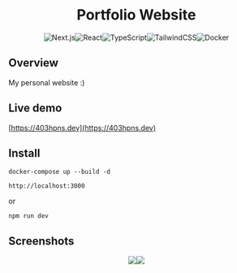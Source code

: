 
<h1 align="center">Portfolio Website</h1>
<p align="center"><img src="https://img.shields.io/badge/next%20js-000000?style=for-the-badge&logo=nextdotjs&logoColor=white" alt="Next.js" /><img src="https://img.shields.io/badge/React-20232A?style=for-the-badge&logo=react&logoColor=61DAFB" alt="React" /><img src="https://img.shields.io/badge/TypeScript-007ACC?style=for-the-badge&logo=typescript&logoColor=white" alt="TypeScript" /><img src="https://img.shields.io/badge/Tailwind_CSS-38B2AC?style=for-the-badge&logo=tailwind-css&logoColor=white" alt="TailwindCSS" /><img src="https://img.shields.io/badge/Docker-2496ED.svg?style=for-the-badge&logo=Docker&logoColor=white" alt="Docker"</p>

<h2>Overview</h2>
<p>
My personal website :)
</p>

<h2>Live demo</h2>

[https://403hpns.dev](https://403hpns.dev)


<h2>Install</h2>

```
docker-compose up --build -d
```
```
http://localhost:3000
```

or 

```
npm run dev
```


<h2>Screenshots</h2>

<p align="center"><img src="https://i.imgur.com/30pYv02.png" /><img src="https://i.imgur.com/wZ3ZLNK.png" /></p>


